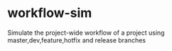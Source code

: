 # workflow-sim
Simulate the project-wide workflow of a project using master,dev,feature,hotfix and release branches
